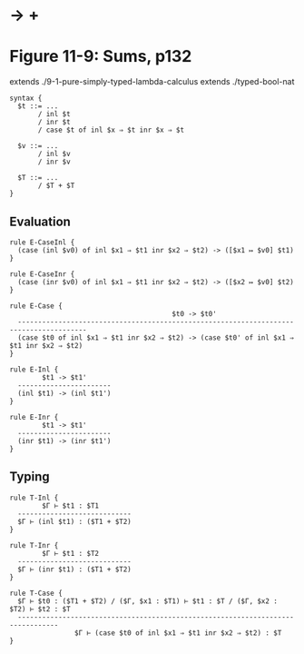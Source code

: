 # → +
# Figure 11-9: Sums, p132

extends ./9-1-pure-simply-typed-lambda-calculus
extends ./typed-bool-nat

    syntax {
      $t ::= ...
           / inl $t
           / inr $t
           / case $t of inl $x ⇒ $t inr $x ⇒ $t

      $v ::= ...
           / inl $v
           / inr $v

      $T ::= ...
           / $T + $T
    }


## Evaluation

    rule E-CaseInl {
      (case (inl $v0) of inl $x1 ⇒ $t1 inr $x2 ⇒ $t2) -> ([$x1 ↦ $v0] $t1)
    }

    rule E-CaseInr {
      (case (inr $v0) of inl $x1 ⇒ $t1 inr $x2 ⇒ $t2) -> ([$x2 ↦ $v0] $t2)
    }

    rule E-Case {
                                            $t0 -> $t0'
      ---------------------------------------------------------------------------------------
      (case $t0 of inl $x1 ⇒ $t1 inr $x2 ⇒ $t2) -> (case $t0' of inl $x1 ⇒ $t1 inr $x2 ⇒ $t2)
    }

    rule E-Inl {
            $t1 -> $t1'
      -----------------------
      (inl $t1) -> (inl $t1')
    }

    rule E-Inr {
            $t1 -> $t1'
      -----------------------
      (inr $t1) -> (inr $t1')
    }


## Typing

    rule T-Inl {
            $Γ ⊢ $t1 : $T1
      ----------------------------
      $Γ ⊢ (inl $t1) : ($T1 + $T2)
    }

    rule T-Inr {
            $Γ ⊢ $t1 : $T2
      ----------------------------
      $Γ ⊢ (inr $t1) : ($T1 + $T2)
    }

    rule T-Case {
      $Γ ⊢ $t0 : ($T1 + $T2) / ($Γ, $x1 : $T1) ⊢ $t1 : $T / ($Γ, $x2 : $T2) ⊢ $t2 : $T
      --------------------------------------------------------------------------------
                    $Γ ⊢ (case $t0 of inl $x1 ⇒ $t1 inr $x2 ⇒ $t2) : $T
    }
